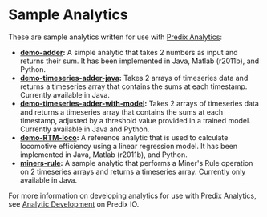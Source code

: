 # Sample Analytics

These are sample analytics written for use with [Predix Analytics](https://docs.predix.io/en-US/content/service/analytics_services/analytics_framework/):

- **[demo-adder](demo-adder):** A simple analytic that takes 2 numbers as input and returns their sum. It has been implemented in Java, Matlab (r2011b), and Python.
- **[demo-timeseries-adder-java](demo-timeseries-adder-java):** Takes 2 arrays of timeseries data and returns a timeseries array that contains the sums at each timestamp. Currently available in Java.
- **[demo-timeseries-adder-with-model](demo-timeseries-adder-with-model):** Takes 2 arrays of timeseries data and returns a timeseries array that contains the sums at each timestamp, adjusted by a threshold value provided in a trained model. Currently available in Java and Python.
- **[demo-RTM-loco](demo-RTM-loco):** A reference analytic that is used to calculate locomotive efficiency using a linear regression model. It has been implemented in Java, Matlab (r2011b), and Python.
- **[miners-rule](miners-rule):** A sample analytic that performs a Miner's Rule operation on 2 timeseries arrays and returns a timeseries array. Currently only available in Java.

For more information on developing analytics for use with Predix Analytics, see [Analytic Development](https://docs.predix.io/en-US/content/service/analytics_services/analytics_framework/analytic-development) on Predix IO. 
